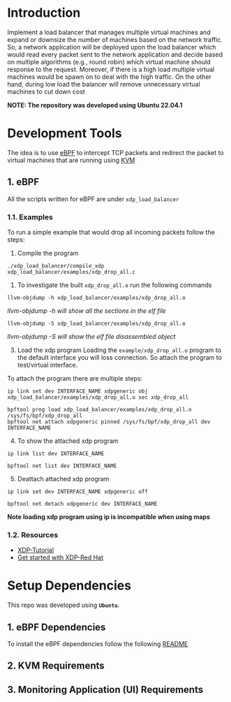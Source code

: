 # Introduction
Implement a load balancer that manages multiple virtual machines and expand or downsize the number of machines based on the network traffic. 
So, a network application will be deployed upon the load balancer which would read every packet sent to the network application and decide based on multiple algorithms (e.g., round robin) which virtual machine should response to the request.
Moreover, if there is a high load multiple virtual machines would be spawn on to deal with the high traffic. On the other hand, during low load the balancer will remove unnecessary virtual machines to cut down cost

**NOTE: The repository was developed using Ubuntu 22.04.1**

# Development Tools
The idea is to use [eBPF](https://ebpf.io/) to intercept TCP packets and redirect the packet to virtual machines that are running using [KVM](https://www.linux-kvm.org/page/Main_Page)

## 1. eBPF
All the scripts written for eBPF are under `xdp_load_balancer`
### 1.1. Examples
To run a simple example that would drop all incoming packets follow the steps:
1. Compile the program
```
./xdp_load_balancer/compile_xdp xdp_load_balancer/examples/xdp_drop_all.c
```
1. To investigate the built `xdp_drop_all.o` run the following commands

```
llvm-objdump -h xdp_load_balancer/examples/xdp_drop_all.o
```
*llvm-objdump -h will show all the sections in the elf file*

```
llvm-objdump -S xdp_load_balancer/examples/xdp_drop_all.o
```
*llvm-objdump -S will show the elf file disassembled object*

3. Load the xdp program
Loading the `example/xdp_drop_all.o` program to the default interface you will loss connection. So attach the program to test/virtual interface.

To attach the program there are multiple steps:
```
ip link set dev INTERFACE_NAME xdpgeneric obj xdp_load_balancer/examples/xdp_drop_all.o sec xdp_drop_all
```

```
bpftool prog load xdp_load_balancer/examples/xdp_drop_all.o /sys/fs/bpf/xdp_drop_all
bpftool net attach xdpgeneric pinned /sys/fs/bpf/xdp_drop_all dev INTERFACE_NAME
```

4. To show the attached xdp program
```
ip link list dev INTERFACE_NAME
```

```
bpftool net list dev INTERFACE_NAME
```

5. Deattach attached xdp program
```
ip link set dev INTERFACE_NAME xdpgeneric off
```

```
bpftool net detach xdpgeneric dev INTERFACE_NAME
```

**Note loading xdp program using ip is incompatible when using maps**

### 1.2. Resources
* [XDP-Tutorial](https://github.com/xdp-project/xdp-tutorial)
* [Get started with XDP-Red Hat](https://developers.redhat.com/blog/2021/04/01/get-started-with-xdp)

# Setup Dependencies
This repo was developed using **`Ubuntu`**.

## 1. eBPF Dependencies
To install the eBPF dependencies follow the following [README](https://github.com/xdp-project/xdp-tutorial/blob/master/setup_dependencies.org)

## 2. KVM Requirements

## 3. Monitoring Application (UI) Requirements
